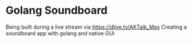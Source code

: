 # Golang Soundboard
Being built during a live stream via https://dlive.tv/AKTalk_Max
Creating a soundboard app with golang and native GUI